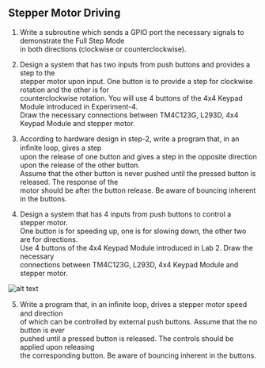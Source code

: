 ##  Stepper Motor Driving

1.  Write a subroutine which sends a GPIO port the necessary signals to demonstrate the Full Step Mode  
in both directions (clockwise or counterclockwise).  

2. Design a system that has two inputs from push buttons and provides a step to the  
stepper motor upon input. One button is to provide a step for clockwise rotation and the other is for   
counterclockwise rotation. You will use 4 buttons of the 4x4 Keypad Module introduced in Experiment-4.  
Draw the necessary connections between TM4C123G, L293D, 4x4 Keypad Module and stepper motor.  

3. According to hardware design in step-2, write a program that, in an inﬁnite loop, gives a step  
upon the release of one button and gives a step in the opposite direction upon the release of the other button.  
Assume that the other button is never pushed until the pressed button is released. The response of the   
motor should be after the button release. Be aware of bouncing inherent in the buttons.  

4. Design a system that has 4 inputs from push buttons to control a stepper motor.  
One button is for speeding up, one is for slowing down, the other two are for directions.   
Use 4 buttons of the 4x4 Keypad Module introduced in Lab 2. Draw the necessary   
connections between TM4C123G, L293D, 4x4 Keypad Module and stepper motor. 

![alt text](https://lh5.googleusercontent.com/05tE8FUinj5ea1NUmDa8RIn2YPiMHd9VdTx305nzQKMrjAiYD6diqdHYp8bGIR1VilyK4Jt0VUtgkhrCgIWIqSi-LnfQzKX3z-5Mmy0-)

5. Write a program that, in an inﬁnite loop, drives a stepper motor speed and direction  
of which can be controlled by external push buttons. Assume that the no button is ever  
pushed until a pressed button is released. The controls should be applied upon releasing   
the corresponding button. Be aware of bouncing inherent in the buttons.
